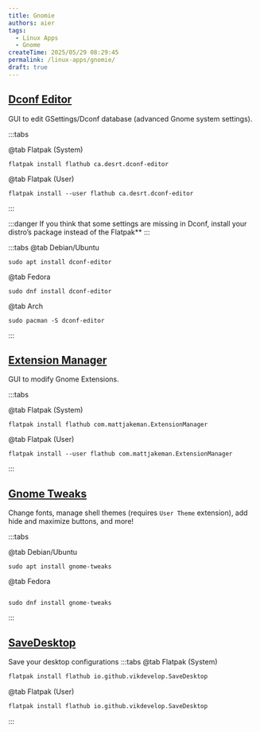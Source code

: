 ```yaml
---
title: Gnomie
authors: aier
tags:
  - Linux Apps
  - Gnome
createTime: 2025/05/29 08:29:45
permalink: /linux-apps/gnomie/
draft: true
---
```


<!-- <sub>Go back to [Linux Apps Library](README.md)</sub> -->

## [Dconf Editor](https://flathub.org/apps/ca.desrt.dconf-editor)

GUI to edit GSettings/Dconf database (advanced Gnome system settings).

:::tabs

@tab Flatpak (System)

```bash:no-line-numbers
flatpak install flathub ca.desrt.dconf-editor
```

@tab Flatpak (User)

```bash:no-line-numbers
flatpak install --user flathub ca.desrt.dconf-editor
```

:::

:::danger
If you think that some settings are missing in Dconf, install your distro’s package instead of the Flatpak\*\*
:::

:::tabs
@tab Debian/Ubuntu

```bash:no-line-numbers
sudo apt install dconf-editor
```

@tab Fedora

```bash:no-line-numbers
sudo dnf install dconf-editor
```

@tab Arch

```bash:no-line-numbers
sudo pacman -S dconf-editor
```

:::

## [Extension Manager](https://flathub.org/apps/com.mattjakeman.ExtensionManager)

GUI to modify Gnome Extensions.

:::tabs

@tab Flatpak (System)

```bash:no-line-numbers
flatpak install flathub com.mattjakeman.ExtensionManager
```

@tab Flatpak (User)

```bash:no-line-numbers
flatpak install --user flathub com.mattjakeman.ExtensionManager
```

:::

## [Gnome Tweaks](https://github.com/GNOME/gnome-tweaks)

Change fonts, manage shell themes (requires `User Theme` extension), add hide and maximize buttons, and more!

:::tabs

@tab Debian/Ubuntu

```bash:no-line-numbers
sudo apt install gnome-tweaks
```

@tab Fedora

```bash:no-line-numbers

sudo dnf install gnome-tweaks
```

:::

## [SaveDesktop](https://flathub.org/apps/io.github.vikdevelop.SaveDesktop)

Save your desktop configurations
:::tabs
@tab Flatpak (System)

```bash
flatpak install flathub io.github.vikdevelop.SaveDesktop
```

@tab Flatpak (User)

```bash
flatpak install flathub io.github.vikdevelop.SaveDesktop
```

:::
